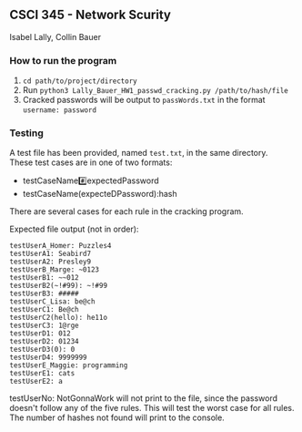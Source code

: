 ## CSCI 345 - Network Scurity

Isabel Lally, Collin Bauer

### How to run the program

1. `cd path/to/project/directory`
2. Run `python3 Lally_Bauer_HW1_passwd_cracking.py /path/to/hash/file`
2. Cracked passwords will be output to `passWords.txt` in the format `username: password`

### Testing

A test file has been provided, named `test.txt`, in the same directory.  
These test cases are in one of two formats:
- testCaseName:hash:expectedPassword
- testCaseName(expecteDPassword):hash

There are several cases for each rule in the cracking program.

Expected file output (not in order):
```
testUserA_Homer: Puzzles4
testUserA1: Seabird7
testUserA2: Presley9
testUserB_Marge: ~0123
testUserB1: ~~012
testUserB2(~!#99): ~!#99
testUserB3: #####
testUserC_Lisa: be@ch
testUserC1: Be@ch
testUserC2(hello): he11o
testUserC3: 1@rge
testUserD1: 012
testUserD2: 01234
testUserD3(0): 0
testUserD4: 9999999
testUserE_Maggie: programming
testUserE1: cats
testUserE2: a
```

testUserNo: NotGonnaWork will not print to the file, since the password doesn't
follow any of the five rules.  This will test the worst case for all rules.  The
number of hashes not found will print to the console.
